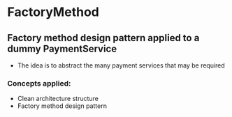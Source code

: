 # FactoryMethod

## Factory method design pattern applied to a dummy PaymentService
- The idea is to abstract the many payment services that may be required

### Concepts applied: 
- Clean architecture structure
- Factory method design pattern
